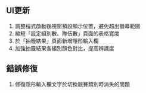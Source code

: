 ## UI更新
1. 調整程式啟動後視窗預設顯示位置，避免超出螢幕範圍
2. 縮短「設定組別數、隊伍數」頁面的表格寬度
3. 於「抽籤結果」頁面新增隱形輸入欄
4. 加強抽籤結果各組別顏色對比，提高辨識度

## 錯誤修復
1. 修復隱形輸入欄文字於切換競賽類別時消失的問題
